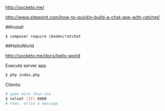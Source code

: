 http://socketo.me/

http://www.sitepoint.com/how-to-quickly-build-a-chat-app-with-ratchet/

##Install

```
$ composer require cboden/ratchet
```

##HelloWorld

http://socketo.me/docs/hello-world

Execute server app
```bash
$ php index.php
```
Clients:
```bash
# open more than one
$ telnet [IP] 8080
# then, write a message
```

